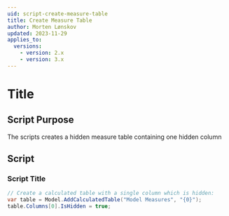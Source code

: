 ```yaml
---
uid: script-create-measure-table
title: Create Measure Table
author: Morten Lønskov
updated: 2023-11-29
applies_to:
  versions:
    - version: 2.x
    - version: 3.x
---
```

# Title

## Script Purpose
The scripts creates a hidden measure table containing one hidden column


## Script

### Script Title
```csharp
// Create a calculated table with a single column which is hidden:
var table = Model.AddCalculatedTable("Model Measures", "{0}");
table.Columns[0].IsHidden = true;
```